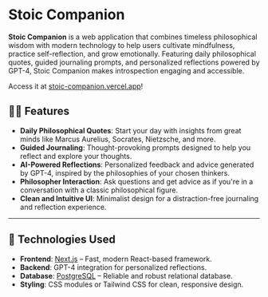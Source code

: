 # Stoic Companion

**Stoic Companion** is a web application that combines timeless philosophical wisdom with modern technology to help users cultivate mindfulness, practice self-reflection, and grow emotionally. Featuring daily philosophical quotes, guided journaling prompts, and personalized reflections powered by GPT-4, Stoic Companion makes introspection engaging and accessible.

Access it at [stoic-companion.vercel.app](https://stoic-companion.vercel.app/)!

## 🧘‍♂️ Features

- **Daily Philosophical Quotes**: Start your day with insights from great minds like Marcus Aurelius, Socrates, Nietzsche, and more.
- **Guided Journaling**: Thought-provoking prompts designed to help you reflect and explore your thoughts.
- **AI-Powered Reflections**: Personalized feedback and advice generated by GPT-4, inspired by the philosophies of your chosen thinkers.
- **Philosopher Interaction**: Ask questions and get advice as if you're in a conversation with a classic philosophical figure.
- **Clean and Intuitive UI**: Minimalist design for a distraction-free journaling and reflection experience.

---

## 🚀 Technologies Used

- **Frontend**: [Next.js](https://nextjs.org/) – Fast, modern React-based framework.
- **Backend**: GPT-4 integration for personalized reflections.
- **Database**: [PostgreSQL](https://www.postgresql.org/) – Reliable and robust relational database.
- **Styling**: CSS modules or Tailwind CSS for clean, responsive design.
